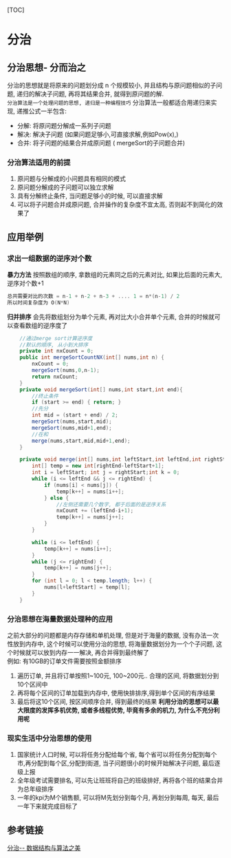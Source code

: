 [TOC]

# 分治
## 分治思想- 分而治之
分治的思想就是将原来的问题划分成 n 个规模较小, 并且结构与原问题相似的子问题, 递归的解决子问题, 再将其结果合并, 就得到原问题的解.   
`分治算法是一个处理问题的思想, 递归是一种编程技巧`
分治算法一般都适合用递归来实现, 递推公式一半包含: 
* 分解: 将原问题分解成一系列子问题
* 解决:  解决子问题 (如果问题足够小,可直接求解,例如Pow(x),)
* 合并: 将子问题的结果合并成原问题 ( mergeSort的子问题合并)

### 分治算法适用的前提
1. 原问题与分解成的小问题具有相同的模式
2. 原问题分解成的子问题可以独立求解
3. 具有分解终止条件, 当问题足够小的时候, 可以直接求解
4. 可以将子问题合并成原问题, 合并操作的复杂度不宜太高, 否则起不到简化的效果了

## 应用举例
### 求出一组数据的逆序对个数
**暴力方法** 按照数组的顺序, 拿数组的元素同之后的元素对比, 如果比后面的元素大, 逆序对个数+1
```C
总共需要对比的次数 = n-1 + n-2 + n-3 + .... 1 = n*(n-1) / 2
所以时间复杂度为 O(N*N)
```

**归并排序** 会先将数组划分为单个元素, 再对比大小合并单个元素, 合并的时候就可以查看数组的逆序度了
```java
    //通过merge sort计算逆序度
    //默认的顺序, 从小到大排序
    private int nxCount = 0;
    public int mergeSortCountNX(int[] nums,int n) {
        nxCount = 0;
        mergeSort(nums,0,n-1);
        return nxCount;
    }
    private void mergeSort(int[] nums,int start,int end){
        //终止条件
        if (start >= end) { return; }
        //先分
        int mid = (start + end) / 2;
        mergeSort(nums,start,mid);
        mergeSort(nums,mid+1,end);
        //在和
        merge(nums,start,mid,mid+1,end);
    }

    private void merge(int[] nums,int leftStart,int leftEnd,int rightStart,int rightEnd) {
        int[] temp = new int[rightEnd-leftStart+1];
        int i = leftStart; int j = rightStart;int k = 0;
        while (i <= leftEnd && j <= rightEnd) {
            if (nums[i] < nums[j]) {
                temp[k++] = nums[i++];
            } else {
                //左侧还需要几个数字, 都于后面的是逆序关系
                nxCount += (leftEnd-i+1);
                temp[k++] = nums[j++];
            }
        }

        while (i <= leftEnd) {
            temp[k++] = nums[i++];
        }
        while (j <= rightEnd) {
            temp[k++] = nums[j++];
        }
        for (int l = 0; l < temp.length; l++) {
            nums[l+leftStart] = temp[l];
        }
    }
```

### 分治思想在海量数据处理种的应用
之前大部分的问题都是内存存储和单机处理, 但是对于海量的数据, 没有办法一次性放到内存中, 这个时候可以使用分治的思想, 将海量数据划分为一个个子问题, 这个时候就可以放到内存一一解决, 再合并得到最终解了  
例如: 有10GB的订单文件需要按照金额排序   
1. 遍历订单, 并且将订单按照1~100元, 100~200元.. 合理的区间, 将数据划分到10个区间中
2. 再将每个区间的订单加载到内存中, 使用快排排序,得到单个区间的有序结果
3. 最后将这10个区间, 按区间顺序合并, 得到最终的结果
**利用分治的思想可以最大限度的发挥多机优势, 或者多线程优势, 毕竟有多余的机力, 为什么不充分利用呢**

### 现实生活中分治思想的使用
1. 国家统计人口时候, 可以将任务分配给每个省, 每个省可以将任务分配到每个市,再分配到每个区,分配到街道, 当子问题很小的时候开始解决子问题, 最后逐级上报
2. 全年级考试需要排名, 可以先让班班将自己的班级排好, 再将各个班的结果合并为总年级排序
3. 一年的kpi为M个销售额, 可以将M先划分到每个月, 再划分到每周, 每天, 最后一年下来就完成目标了

## 参考链接
[分治-- 数据结构与算法之美](https://time.geekbang.org/column/article/73503)